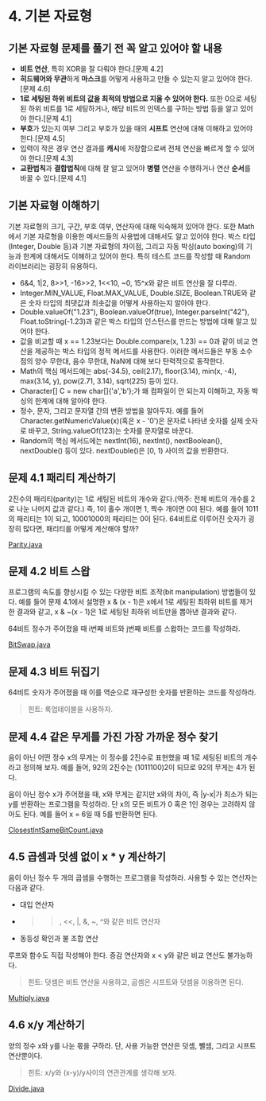 # 4. 기본 자료형

## 기본 자료형 문제를 풀기 전 꼭 알고 있어야 할 내용
- **비트 연산**, 특히 XOR을 잘 다뤄야 한다.[문제 4.2]
- **히드웨어와 무관**하게 **마스크**를 어떻게 사용하고 만들 수 있는지 알고 있어야 한다.[문제 4.6]
- **1로 세팅된 하위 비트의 값을 최적의 방법으로 지울 수 있어야 한다.** 또한 0으로 세팅된 하위 비트를 1로 세팅하거나, 해당 비트의 인덱스를 구하는 방법 등을 알고 있어야 한다.[문제 4.1]
- **부호**가 있는지 여부 그리고 부호가 있을 때의 **시프트** 연산에 대해 이해하고 있어야 한다.[문제 4.5]
- 입력이 작은 경우 연산 결과를 **캐시**에 저장함으로써 전체 연산을 빠르게 할 수 있어야 한다.[문제 4.3]
- **교환법칙**과 **결합법칙**에 대해 잘 알고 있어야 **병렬** 연산을 수행하거나 연산 **순서**를 바꿀 수 있다.[문제 4.1]

## 기본 자료형 이해하기
기본 자료형의 크기, 구간, 부호 여부, 연산자에 대해 익숙해져 있어야 한다. 또한 Math에서 기본 자로형을 이용한 메서드들의 사용법에 대해서도 알고 있어야 한다. 박스 타입(Integer, Double 등)과 기본 자료형의 차이점, 그리고 자동 박싱(auto boxing)의 기능과 한계에 대해서도 이해하고 있어야 한다. 특히 테스트 코드를 작성할 때 Random 라이브러리는 굉장히 유용하다.

- 6&4, 1|2, 8>>1, -16>>2, 1<<10, ~0, 15^x와 같은 비트 연산을 잘 다루라.
- Integer.MIN_VALUE, Float.MAX_VALUE, Double.SIZE, Boolean.TRUE와 같은 숫자 타입의 최댓값과 최솟값을 어떻게 사용하는지 알아야 한다.
- Double.valueOf("1.23"), Boolean.valueOf(true), Integer.parseInt("42"), Float.toString(-1.23)과 같은 박스 타입의 인스턴스를 만드는 방법에 대해 알고 있어야 한다.
- 값을 비교할 때 x == 1.23보다는 Double.compare(x, 1.23) == 0과 같이 비교 연산을 제공하는 박스 타입의 정적 메서드를 사용한다. 이러한 메서드들은 부동 소수점의 양수 무한대, 음수 무한대, NaN에 대해 보다 탄력적으로 동작한다.
- Math의 핵심 메서드에는 abs(-34.5), ceil(2.17), floor(3.14), min(x, -4), max(3.14, y), pow(2.71, 3.14), sqrt(225) 등이 있다.
- Character[] C = new char[]{'a','b'};가 왜 컴파일이 안 되는지 이해하고, 자동 박싱의 한계에 대해 알아야 한다.
- 정수, 문자, 그리고 문자열 간의 변환 방법을 알아두자. 예를 들어 Character.getNumericValue(x)(혹은 x - '0')은 문자로 나타낸 숫자를 실제 숫자로 바꾸고, String.valueOf(123)는 숫자를 문자열로 바꾼다.
- Random의 핵심 메서드에는 nextInt(16), nextInt(), nextBoolean(), nextDouble() 등이 있다. nextDouble()은 [0, 1) 사이의 값을 반환한다.

## 문제 4.1 패리티 계산하기
2진수의 패리티(parity)는 1로 세팅된 비트의 개수와 같다.(역주: 전체 비트의 개수를 2로 나눈 나머지 값과 같다.) 즉, 1이 홀수 개이면 1, 짝수 개이면 0이 된다. 예를 들어 1011의 패리티는 1이 되고, 10001000의 패리티는 0이 된다. 64비트로 이루어진 숫자가 굉장히 많다면, 패리티를 어떻게 계산해야 할까?

[Parity.java](Parity.java)

## 문제 4.2 비트 스왑
프로그램의 속도를 향상시킬 수 있는 다양한 비트 조작(bit manipulation) 방법들이 있다. 예를 들어 문제 4.1에서 설명한 x & (x - 1)은 x에서 1로 세팅된 최하위 비트를 제거한 결과와 같고, x & ~(x - 1)은 1로 세팅된 최하위 비트만을 뽑아낸 결과와 같다.

64비트 정수가 주어졌을 때 i번째 비트와 j번째 비트를 스왑하는 코드를 작성하라.

[BitSwap.java](BitSwap.java)

## 문제 4.3 비트 뒤집기
64비트 숫자가 주어졌을 때 이를 역순으로 재구성한 숫자를 반환하는 코드를 작성하라.

> 힌트: 룩업테이블을 사용하자.

 ## 문제 4.4 같은 무게를 가진 가장 가까운 정수 찾기
 음이 아닌 어떤 정수 x의 무게는 이 정수를 2진수로 표현했을 때 1로 세팅된 비트의 개수라고 정의해 보자. 예를 들어, 92의 2진수는 (1011100)2이 되므로 92의 무게는 4가 된다.

 음이 아닌 정수 x가 주어졌을 때, x와 무게는 같지만 x와의 차이, 즉 |y-x|가 최소가 되는 y를 반환하는 프로그램을 작성하라. 단 x의 모든 비트가 0 혹은 1인 경우는 고려하지 않아도 된다. 예를 들어 x = 6일 때 5를 반환하면 된다.

 [ClosestIntSameBitCount.java](ClosestIntSameBitCount.java)

 ## 4.5 곱셈과 덧셈 없이 x * y 계산하기
 음이 아닌 정수 두 개의 곱셈을 수행하는 프로그램을 작성하라. 사용할 수 있는 연산자는 다음과 같다.

- 대입 연산자
- >>, <<, |, &, ~, ^와 같은 비트 연산자
- 동등성 확인과 불 조합 연산

루프와 함수도 직접 작성해야 한다. 증감 연산자와 x < y와 같은 비교 연산도 불가능하다.

> 힌트: 덧셈은 비트 연산을 사용하고, 곱셈은 시프트와 덧셈을 이용하면 된다.

[Multiply.java](Multiply.java)

## 4.6 x/y 계산하기
양의 정수 x와 y를 나눈 몫을 구하라. 단, 사용 가능한 연산은 덧셈, 뺄셈, 그리고 시프트 연산뿐이다.

> 힌트: x/y와 (x-y)/y사이의 연관관계를 생각해 보자.

[Divide.java](Divide.java)

